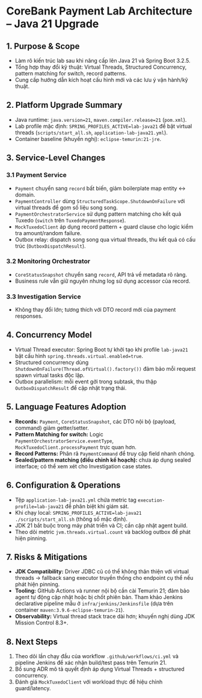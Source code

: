 # CoreBank Payment Lab Architecture – Java 21 Upgrade

## 1. Purpose & Scope
- Làm rõ kiến trúc lab sau khi nâng cấp lên Java 21 và Spring Boot 3.2.5.
- Tổng hợp thay đổi kỹ thuật: Virtual Threads, Structured Concurrency, pattern matching for switch, record patterns.
- Cung cấp hướng dẫn kích hoạt cấu hình mới và các lưu ý vận hành/kỹ thuật.

## 2. Platform Upgrade Summary
- Java runtime: `java.version=21`, `maven.compiler.release=21` (`pom.xml`).
- Lab profile mặc định: `SPRING_PROFILES_ACTIVE=lab-java21` để bật virtual threads (`scripts/start_all.sh`, `application-lab-java21.yml`).
- Container baseline (khuyến nghị): `eclipse-temurin:21-jre`.

## 3. Service-Level Changes
### 3.1 Payment Service
- `Payment` chuyển sang `record` bất biến, giảm boilerplate map entity ↔ domain.
- `PaymentController` dùng `StructuredTaskScope.ShutdownOnFailure` với virtual threads để gom số liệu song song.
- `PaymentOrchestratorService` sử dụng pattern matching cho kết quả Tuxedo (`switch` trên `TuxedoPaymentResponse`).
- `MockTuxedoClient` áp dụng record pattern + guard clause cho logic kiểm tra amount/random failure.
- Outbox relay: dispatch song song qua virtual threads, thu kết quả có cấu trúc (`OutboxDispatchResult`).

### 3.2 Monitoring Orchestrator
- `CoreStatusSnapshot` chuyển sang `record`, API trả về metadata rõ ràng.
- Business rule vẫn giữ nguyên nhưng log sử dụng accessor của record.

### 3.3 Investigation Service
- Không thay đổi lớn; tương thích với DTO record mới của payment responses.

## 4. Concurrency Model
- Virtual Thread executor: Spring Boot tự khởi tạo khi profile `lab-java21` bật cấu hình `spring.threads.virtual.enabled=true`.
- Structured concurrency dùng `ShutdownOnFailure(Thread.ofVirtual().factory())` đảm bảo mỗi request spawn virtual tasks độc lập.
- Outbox parallelism: mỗi event gởi trong subtask, thu thập `OutboxDispatchResult` để cập nhật trạng thái.

## 5. Language Features Adoption
- **Records:** `Payment`, `CoreStatusSnapshot`, các DTO nội bộ (payload, command) giảm getter/setter.
- **Pattern Matching for switch:** Logic `PaymentOrchestratorService.eventType`, `MockTuxedoClient.processPayment` trực quan hơn.
- **Record Patterns:** Phân rã `PaymentCommand` để truy cập field nhanh chóng.
- **Sealed/pattern matching (điều chỉnh kế hoạch):** chưa áp dụng sealed interface; có thể xem xét cho Investigation case states.

## 6. Configuration & Operations
- Tệp `application-lab-java21.yml` chứa metric tag `execution-profile=lab-java21` để phân biệt khi giám sát.
- Khi chạy local: `SPRING_PROFILES_ACTIVE=lab-java21 ./scripts/start_all.sh` (thông số mặc định).
- JDK 21 bắt buộc trong máy phát triển và CI; cần cập nhật agent build.
- Theo dõi metric `jvm.threads.virtual.count` và backlog outbox để phát hiện pinning.

## 7. Risks & Mitigations
- **JDK Compatibility:** Driver JDBC cũ có thể không thân thiện với virtual threads → fallback sang executor truyền thống cho endpoint cụ thể nếu phát hiện pinning.
- **Tooling:** GitHub Actions và runner nội bộ cần cài Temurin 21; đảm bảo agent tự động cập nhật hoặc bị chốt phiên bản. Tham khảo Jenkins declarative pipeline mẫu ở `infra/jenkins/Jenkinsfile` (dựa trên container `maven:3.9.6-eclipse-temurin-21`).
- **Observability:** Virtual thread stack trace dài hơn; khuyến nghị dùng JDK Mission Control 8.3+.

## 8. Next Steps
1. Theo dõi lần chạy đầu của workflow `.github/workflows/ci.yml` và pipeline Jenkins để xác nhận build/test pass trên Temurin 21.
2. Bổ sung ADR mô tả quyết định áp dụng Virtual Threads + structured concurrency.
3. Đánh giá `MockTuxedoClient` với workload thực để hiệu chỉnh guard/latency.
